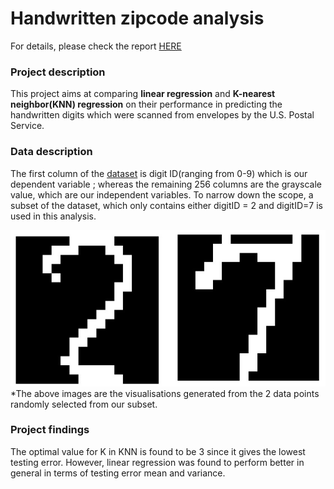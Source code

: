 # Handwritten zipcode analysis

For details, please check the report [HERE](https://github.com/yovalishere/Computer-Vision/tree/main/Handwritten%20zipcode%20analysis)
### Project description
This project aims at comparing **linear regression** and **K-nearest neighbor(KNN) regression** on their performance in predicting the handwritten digits which were scanned
from envelopes by the U.S. Postal Service.

### Data description
The first column of the [dataset](https://web.stanford.edu/~hastie/ElemStatLearn//datasets/zip.info.txt) is digit ID(ranging from 0-9) which is our dependent variable ; whereas the
remaining 256 columns are the grayscale value, which are our independent variables. To narrow down the scope, a subset of the dataset, which only contains either digitID = 2 
and digitID=7 is used in this analysis. 

<img src="https://github.com/yovalishere/Computer-Vision/blob/main/Handwritten%20zipcode%20analysis/2_7.jpg" width="600" height="250" />
*The above images are the visualisations generated from the 2 data points randomly selected from our subset. 


### Project findings
The optimal value for K in KNN is found to be 3 since it gives the lowest testing error. However, linear regression was found to perform better in general
in terms of testing error mean and variance.
